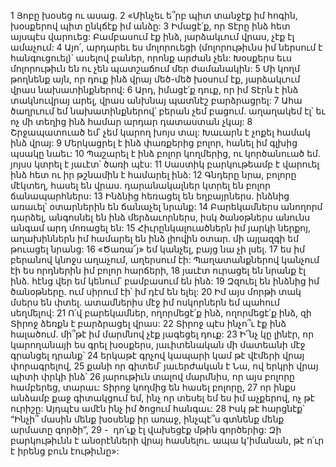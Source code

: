 1 Յոբը խօսեց ու ասաց.
2 «Մինչեւ ե՞րբ պիտ տանջէք իմ հոգին,
խօսքերով պիտ ընկճէք իմ անձը:
3 Իմացէ՛ք, որ Տէրը ինձ հետ այսպէս վարուեց:
Բամբասում էք ինձ, յարձակւում վրաս, չէք էլ ամաչում:
4 Այո՛, արդարեւ ես մոլորուեցի
(մոլորութիւնս իմ ներսում է հանգուցուել)՝
ասելով բաներ, որոնք արժան չեն:
Խօսքերս եւս մոլորութիւն են ու չեն պատշաճում մեր ժամանակին:
5 Մի կողմ թողնենք այն, որ դուք ինձ վրայ մեծ-մեծ խօսում էք,
յարձակւում վրաս նախատինքներով:
6 Արդ, իմացէ՛ք դուք, որ իմ Տէրն է ինձ տակնուվրայ արել,
վրաս անխնայ պատնէշ բարձրացրել:
7 Ահա ծաղրւում եմ նախատինքներով՝
բերան չեմ բացում.
աղաղակեմ էլ՝ եւ ոչ մի տեղից
ինձ համար արդար դատաստան չկայ:
8 Շրջապատուած եմ՝ չեմ կարող խոյս տալ:
Խաւարն է չոքել համակ ինձ վրայ:
9 Մերկացրել է ինձ փառքերից բոլոր,
հանել իմ գլխից պսակը նաեւ:
10 Պաշարել է ինձ բոլոր կողմերից,
ու կործանուած եմ.
յոյսս կտրել է յաւէտ՝ ծառի պէս:
11 Սաստիկ բարկութեամբ է վարուել ինձ հետ
ու իր թշնամին է համարել ինձ:
12 Գնդերը նրա, բոլորը մէկտեղ, հասել են վրաս.
դարանակալներ կտրել են բոլոր ճանապարհներս:
13 Ինձնից հեռացել են եղբայրներս.
ինձնից առաւել՝ օտարներին են ճանաչել նրանք:
14 Բարեկամներս անողորմ դարձել,
անգոսնել են ինձ մերձաւորներս,
իսկ ծանօթներս անունս անգամ արդ մոռացել են:
15 Հիւրընկալուածներն իմ յարկի ներքոյ,
աղախիններն իմ համարել են ինձ լիովին օտար.
մի այլազգի եմ թուացել նրանց:
16 «Ծառա՜յ» եմ կանչել, բայց նա չի լսել.
17 ես իմ բերանով կնոջս աղաչում, աղերսում էի:
Պաղատանքներով կանչում էի ես որդներին իմ բոլոր հարճերի,
18 յաւէտ ուրացել են նրանք էլ ինձ.
հէնց վեր եմ կենում՝ բամբասում են ինձ:
19 Զզուել են ինձնից իմ ծանօթները.
ում սիրում էի՝ իմ դէմ են ելել:
20 Իմ այս մորթի տակ մսերս են փտել.
ատամներիս մէջ իմ ոսկորներն եմ պահում սեղմելով:
21 Ո՛վ բարեկամներ, ողորմեցէ՛ք ինձ, ողորմեցէ՛ք ինձ,
զի Տիրոջ ձեռքն է բարձրացել վրաս:
22 Տիրոջ պէս ինչո՞ւ էք ինձ հալածում.
մի՞թէ իմ մարմնով չէք յագեցել դուք:
23 Ի՜նչ կը լինէր, որ կարողանայի ես գրել խօսքերս,
յաւիտենական մի մատեանի մէջ գրանցել դրանք՝
24 երկաթէ գրչով կապարի կամ թէ վէմերի վրայ փորագրելով,
25 քանի որ գիտեմ՝ յաւերժական է Նա, ով երկրի վրայ պիտի փրկի ինձ՝
26 յարութիւն տալով մարմնիս,
որ այս բոլորը համբերեց, տարաւ:
Տիրոջ կողմից են հասել բոլորը,
27 որ ինքս անձամբ քաջ գիտակցում եմ,
ինչ որ տեսել եմ ես իմ աչքերով, ոչ թէ ուրիշը:
Այդպէս ամէն ինչ իմ ծոցում հանգաւ:
28 Իսկ թէ հարցնէք՝ “Ինչի՞ մասին մենք խօսենք իր առաջ,
ինչպէ՞ս գտնենք մենք արմատը գործի”,
29 -  դո՛ւք էլ վախեցէք մթին գործերից:
Զի բարկութիւնն է անօրէնների վրայ հասնելու.
ապա կ՚իմանան, թէ ո՛ւր է իրենց բուն էութիւնը»:
